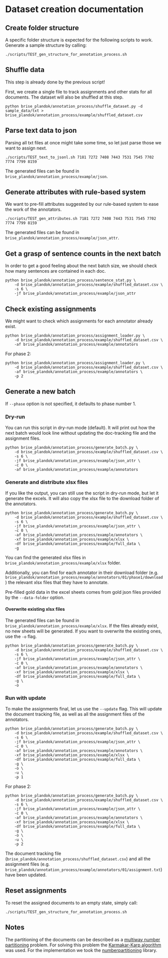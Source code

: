 # Dataset creation documentation

## Create folder structure

A specific folder structure is expected for the following scripts to work. Generate a sample structure by calling:

```
./scripts/TEST_gen_structure_for_annotation_process.sh
```

## Shuffle data

This step is already done by the previous script!

First, we create a single file to track assignments and other stats for all documents. The dataset will also be shuffled at this step.

```
python brise_plandok/annotation_process/shuffle_dataset.py -d sample_data/txt > brise_plandok/annotation_process/example/shuffled_dataset.csv
```

## Parse text data to json

Parsing all txt files at once might take some time, so let just parse those we want to assign next.

```
./scripts/TEST_text_to_jsonl.sh 7181 7272 7408 7443 7531 7545 7702 7774 7799 8159
```

The generated files can be found in `brise_plandok/annotation_process/example/json`.

## Generate attributes with rule-based system

We want to pre-fill attributes suggested by our rule-based system to ease the work of the annotators.

```
./scripts/TEST_gen_attributes.sh 7181 7272 7408 7443 7531 7545 7702 7774 7799 8159
```

The generated files can be found in `brise_plandok/annotation_process/example/json_attr`.

## Get a grasp of sentence counts in the next batch

In order to get a good feeling about the next batch size, we should check how many sentences are contained in each doc. 

```
python brise_plandok/annotation_process/sentence_stat.py \
    -d brise_plandok/annotation_process/example/shuffled_dataset.csv \
    -s 6 \
    -jf brise_plandok/annotation_process/example/json_attr
```

## Check existing assignments

We might want to check which assignments for each annotator already exist.

```
python brise_plandok/annotation_process/assignment_loader.py \
    -d brise_plandok/annotation_process/example/shuffled_dataset.csv \
    -af brise_plandok/annotation_process/example/annotators
```

For phase 2:
```
python brise_plandok/annotation_process/assignment_loader.py \
    -d brise_plandok/annotation_process/example/shuffled_dataset.csv \
    -af brise_plandok/annotation_process/example/annotators \
    -p 2
```

## Generate a new batch

If `--phase` option is not specified, it defaults to phase number 1.

### Dry-run

You can run this script in dry-run mode (default). It will print out how the next batch would look line without updating the doc-tracking file and the assignment files.

```
python brise_plandok/annotation_process/generate_batch.py \
    -d brise_plandok/annotation_process/example/shuffled_dataset.csv \
    -s 6 \
    -jf brise_plandok/annotation_process/example/json_attr \
    -c 0 \
    -af brise_plandok/annotation_process/example/annotators
```

### Generate and distribute xlsx files

If you like the output, you can still use the script in dry-run mode, but let it generate the excels. It will also copy the xlsx file to the download folder of the annotators.

```
python brise_plandok/annotation_process/generate_batch.py \
    -d brise_plandok/annotation_process/example/shuffled_dataset.csv \
    -s 6 \
    -jf brise_plandok/annotation_process/example/json_attr \
    -c 0 \
    -af brise_plandok/annotation_process/example/annotators \
    -xf brise_plandok/annotation_process/example/xlsx \
    -df brise_plandok/annotation_process/example/full_data \
    -g
```

You can find the generated xlsx files in `brise_plandok/annotation_process/example/xlsx` folder.  

Additionally, you can find for each annotator in their download folder (e.g. `brise_plandok/annotation_process/example/annotators/01/phase1/download`) the relevant xlsx files that they have to annotate.

Pre-filled gold data in the excel sheets comes from gold json files provided by the `--data-folder` option.

#### Overwrite existing xlsx files

The generated files can be found in `brise_plandok/annotation_process/example/xlsx`. If the files already exist, no new sheets will be generated. If you want to overwrite the existing ones, use the `-o` flag.

```
python brise_plandok/annotation_process/generate_batch.py \
    -d brise_plandok/annotation_process/example/shuffled_dataset.csv \
    -s 6 \
    -jf brise_plandok/annotation_process/example/json_attr \
    -c 0 \
    -af brise_plandok/annotation_process/example/annotators \
    -xf brise_plandok/annotation_process/example/xlsx \
    -df brise_plandok/annotation_process/example/full_data \
    -g \
    -o
```

### Run with update

To make the assignments final, let us use the `--update` flag. This will update the document tracking file, as well as all the assignment files of the annotators.

```
python brise_plandok/annotation_process/generate_batch.py \
    -d brise_plandok/annotation_process/example/shuffled_dataset.csv \
    -s 6 \
    -jf brise_plandok/annotation_process/example/json_attr \
    -c 0 \
    -af brise_plandok/annotation_process/example/annotators \
    -xf brise_plandok/annotation_process/example/xlsx \
    -df brise_plandok/annotation_process/example/full_data \
    -g \
    -o \
    -u \
    -p 1
```

For phase 2:
```
python brise_plandok/annotation_process/generate_batch.py \
    -d brise_plandok/annotation_process/example/shuffled_dataset.csv \
    -s 6 \
    -jf brise_plandok/annotation_process/example/json_attr \
    -c 0 \
    -af brise_plandok/annotation_process/example/annotators \
    -xf brise_plandok/annotation_process/example/xlsx \
    -df brise_plandok/annotation_process/example/full_data \
    -g \
    -o \
    -u \
    -p 2
```

The document tracking file (`brise_plandok/annotation_process/shuffled_dataset.csv`) and all the assignment files (e.g. `brise_plandok/annotation_process/example/annotators/01/assignment.txt`) have been updated.

## Reset assignments

To reset the assigned documents to an empty state, simply call:

```
./scripts/TEST_gen_structure_for_annotation_process.sh
```

## Notes

The partitioning of the documents can be described as a [multiway number partitioning](https://en.wikipedia.org/wiki/Multiway_number_partitioning) problem. For solving this problem the [Karmakar-Karp algorithm](https://en.wikipedia.org/wiki/Largest_differencing_method) was used. For the implementation we took the [numberpartitioning](https://github.com/fuglede/numberpartitioning) library.
